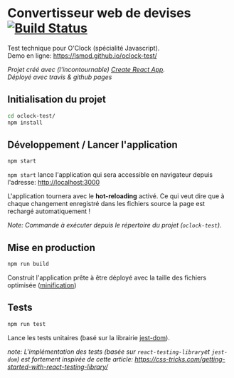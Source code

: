 # Convertisseur web de devises [![Build Status](https://travis-ci.org/lsmod/oclock-test.svg?branch=master)](https://travis-ci.org/lsmod/oclock-test)

Test technique pour O'Clock (spécialité Javascript).\
Demo en ligne: https://lsmod.github.io/oclock-test/

_Projet créé avec (l'incontournable) [Create React App](https://github.com/facebook/create-react-app)._ \
_Déployé avec travis & github pages_

## Initialisation du projet

```bash
cd oclock-test/
npm install
```

## Développement / Lancer l'application

```bash
npm start
```

`npm start` lance l'application qui sera accessible en navigateur depuis l'adresse: [http://localhost:3000](http://localhost:3000)

L'application tournera avec le **hot-reloading** activé.
Ce qui veut dire que à chaque changement enregistré dans les fichiers source la page est rechargé automatiquement !

_Note:
Commande à exécuter depuis le répertoire du projet (`oclock-test`)._

## Mise en production

```bash
npm run build
```

Construit l'application prête à être déployé avec la taille des fichiers optimisée ([minification](https://fr.wikipedia.org/wiki/Minification))

## Tests

```bash
npm run test
```

Lance les tests unitaires (basé sur la librairie [jest-dom](https://github.com/testing-library/jest-dom)).

_note:
L'implémentation des tests (basée sur `react-testing-library`et `jest-dom`) est fortement inspirée de cette article: https://css-tricks.com/getting-started-with-react-testing-library/_
